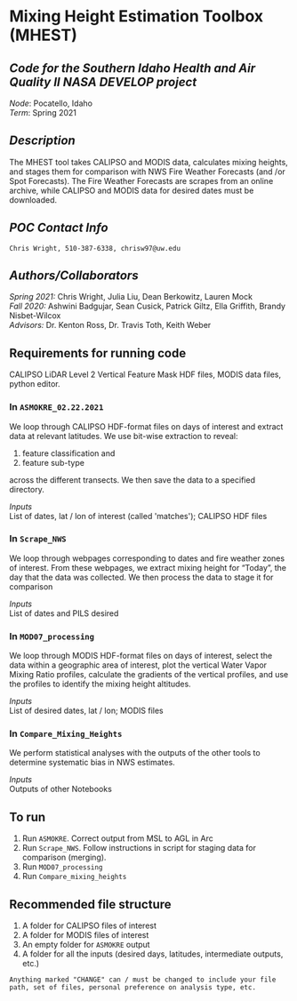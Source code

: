 # Mixing Height Estimation Toolbox (MHEST)
*Code for the Southern Idaho Health and Air Quality II NASA DEVELOP project*
---

*Node*: Pocatello, Idaho <br />
*Term*: Spring 2021

## *Description*
The MHEST tool takes CALIPSO and MODIS data, calculates mixing heights, and stages them for comparison with NWS Fire Weather Forecasts (and /or Spot Forecasts). The Fire Weather Forecasts are scrapes from an online archive, while CALIPSO and MODIS data for desired dates must be downloaded.

## *POC Contact Info*
`Chris Wright, 510-387-6338, chrisw97@uw.edu`

## *Authors/Collaborators*
*Spring 2021:* Chris Wright, Julia Liu, Dean Berkowitz, Lauren Mock <br />
*Fall 2020:* Ashwini Badgujar, Sean Cusick, Patrick Giltz, Ella Griffith, Brandy Nisbet-Wilcox <br />
*Advisors:* Dr. Kenton Ross, Dr. Travis Toth, Keith Weber

## Requirements for running code
CALIPSO LiDAR Level 2 Vertical Feature Mask HDF files, MODIS data files, python editor. 

### In `ASMOKRE_02.22.2021`
We loop through CALIPSO HDF-format files on days of interest and extract data at relevant latitudes. We use bit-wise extraction to reveal:
1. feature classification and
2. feature sub-type

across the different transects. We then save the data to a specified directory. 

*Inputs* <br />
List of dates, lat / lon of interest (called 'matches'); CALIPSO HDF files

### In `Scrape_NWS` 
We loop through webpages corresponding to dates and fire weather zones of interest. From these webpages, we extract mixing height for “Today”, the day that the data was collected. We then process the data to stage it for comparison

*Inputs* <br />
List of dates and PILS desired

### In `MOD07_processing`
We loop through MODIS HDF-format files on days of interest, select the data within a geographic area of interest, plot the vertical Water Vapor Mixing Ratio profiles, calculate the gradients of the vertical profiles, and use the profiles to identify the mixing height altitudes. 

*Inputs* <br />
List of desired dates, lat / lon; MODIS files

### In `Compare_Mixing_Heights` 
We perform statistical analyses with the outputs of the other tools to determine systematic bias in NWS estimates.

*Inputs* <br />
Outputs of other Notebooks

## To run
1. Run `ASMOKRE`. Correct output from MSL to AGL in Arc
2. Run `Scrape_NWS`. Follow instructions in script for staging data for comparison (merging).
3. Run `MOD07_processing`
4. Run `Compare_mixing_heights`

## Recommended file structure
1. A folder for CALIPSO files of interest
2. A folder for MODIS files of interest
3. An empty folder for ```ASMOKRE``` output
4. A folder for all the inputs (desired days, latitudes, intermediate outputs, etc.)

```Anything marked "CHANGE" can / must be changed to include your file path, set of files, personal preference on analysis type, etc.```
